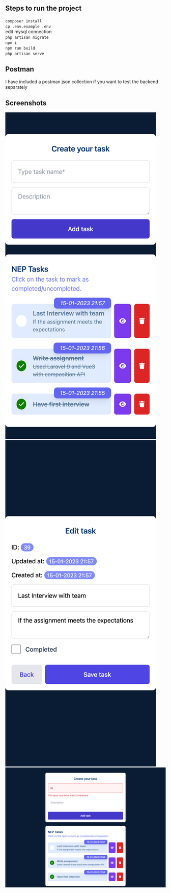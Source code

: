 ## Steps to run the project  
`composer install`  
`cp .env.example .env`  
edit mysql connection  
`php artisan migrate`  
`npm i`  
`npm run build`  
`php artisan serve`
## Postman
I have included a postman json collection if you want to test the backend separately  
## Screenshots
![home](screenshots/home.png)
![edit](screenshots/edit.png)
![validation](screenshots/validation.png)